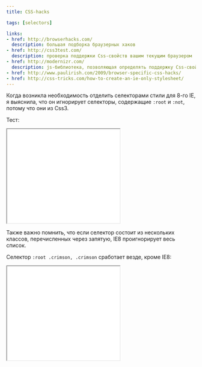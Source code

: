 ```yaml
---
title: CSS-hacks

tags: [selectors]

links:
- href: http://browserhacks.com/
  description: большая подборка браузерных хаков
- href: http://css3test.com/
  description: проверка поддержки Css-свойств вашим текущим браузером
- href: http://modernizr.com/
  description: js-библиотека, позволяющая определять поддержку Css-свойств браузером пользователя
- href: http://www.paulirish.com/2009/browser-specific-css-hacks/
- href: http://css-tricks.com/how-to-create-an-ie-only-stylesheet/
---
```


Когда возникла необходимость отделить селекторами стили для 8-го IE, я выяснила, что он игнорирует селекторы, содержащие <code>:root</code> и <code>:not</code>, потому что они из Css3.<!--more-->

Тест:

<iframe class="live-snippet" style="height: 250px" src="../assets/demo/css-hacks/demo_1.html?css"></iframe>

Также важно помнить, что если селектор состоит из нескольких классов, перечисленных через запятую, IE8 проигнорирует весь список.

Селектор <code>:root .crimson, .crimson</code> сработает везде, кроме IE8:

<iframe class="live-snippet" style="height: 250px" src="../assets/demo/css-hacks/demo_2.html?css"></iframe>
